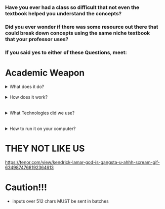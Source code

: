 ### Have you ever had a class so difficult that not even the textbook helped you understand the concepts? 
### Did you ever wonder if there was some resource out there that could break down concepts using the same niche textbook that your professor uses?

### If you said yes to either of these Questions, meet:

# Academic Weapon


<details>
<summary>What does it do? </summary>
Academic Weapon allows users/students to upload their specific class resources such as textbooks, previous homeworks, and even previous exams so that our AI Application can parse through all of the information, vectorize it, and then assist the user. If the question is out of the scope of the vectorized resources, our AI can also web scrape using the BING API in order to gather additional information.
 <br>
 <br>
  **Uses** 
<br>
  - Can answer questions such as "what is an eigen vector?"
  - Can create and solve practice problems with the user
  - Can teach topics from the textbook or even out of the scope of the textbook using web scraping!
<br>

</details>

<br>

<details>
<summary>How does it work? </summary>
## Visualization:
User queries something 
&darr

- file `chroma.py` contains all vector database related functions
- it vectories all inputs, queries it against the database and returns `n` relevant data points (max 512 chars)
- this data is sent to GPT to be included as context for the user's prompt
</details>
<br>
<br>
<details>
<summary> What Technologies did we use? </summary>
Fill in stuff here tomorrow
</details>
<br>
<br>
<details>
<summary> How to run it on your computer? </summary>
### Make sure your computer has these minimum requirements
<li>1
<li>2
<li>3
<br>
### Now to run it, you have to 
```Fill in commands here```

</details>

# THEY NOT LIKE US 
https://tenor.com/view/kendrick-lamar-god-is-gangsta-u-ahhh-scream-gif-6349874768192364613

# Caution!!!
- inputs over 512 chars MUST be sent in batches 




